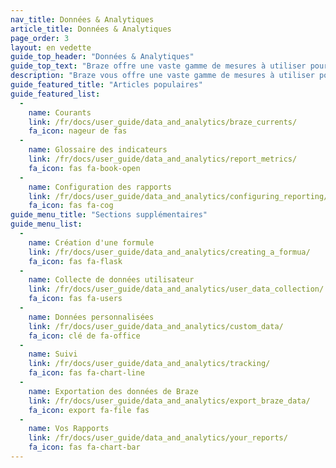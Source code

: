 ```yaml
---
nav_title: Données & Analytiques
article_title: Données & Analytiques
page_order: 3
layout: en vedette
guide_top_header: "Données & Analytiques"
guide_top_text: "Braze offre une vaste gamme de mesures à utiliser pour mesurer la performance de vos campagnes. Nous fournissons également de multiples fonctions de reporting et de suivi pour vous assurer d'obtenir les numéros dont vous avez besoin. <br> <br> Vous pouvez également tirer parti des données de Braze pour augmenter les efforts de BI et d'analytique sur d'autres plates-formes de rapport de premier plan en utilisant <a href='/docs/user_guide/data_and_analytics/braze_currents/'>Courants</a>, L'outil d'exportation de données en continu de Braze permet à votre équipe d'agir sur de grandes quantités de données granulaires de vos clients."
description: "Braze vous offre une vaste gamme de mesures à utiliser pour mesurer le succès de vos campagnes. Nous fournissons également plusieurs rapports et capacités de suivi pour vous assurer que vous obtenez les numéros dont vous avez besoin."
guide_featured_title: "Articles populaires"
guide_featured_list:
  - 
    name: Courants
    link: /fr/docs/user_guide/data_and_analytics/braze_currents/
    fa_icon: nageur de fas
  - 
    name: Glossaire des indicateurs
    link: /fr/docs/user_guide/data_and_analytics/report_metrics/
    fa_icon: fas fa-book-open
  - 
    name: Configuration des rapports
    link: /fr/docs/user_guide/data_and_analytics/configuring_reporting/
    fa_icon: fas fa-cog
guide_menu_title: "Sections supplémentaires"
guide_menu_list:
  - 
    name: Création d'une formule
    link: /fr/docs/user_guide/data_and_analytics/creating_a_formua/
    fa_icon: fas fa-flask
  - 
    name: Collecte de données utilisateur
    link: /fr/docs/user_guide/data_and_analytics/user_data_collection/
    fa_icon: fas fa-users
  - 
    name: Données personnalisées
    link: /fr/docs/user_guide/data_and_analytics/custom_data/
    fa_icon: clé de fa-office
  - 
    name: Suivi
    link: /fr/docs/user_guide/data_and_analytics/tracking/
    fa_icon: fas fa-chart-line
  - 
    name: Exportation des données de Braze
    link: /fr/docs/user_guide/data_and_analytics/export_braze_data/
    fa_icon: export fa-file fas
  - 
    name: Vos Rapports
    link: /fr/docs/user_guide/data_and_analytics/your_reports/
    fa_icon: fas fa-chart-bar
---
```


